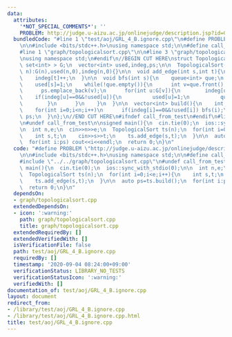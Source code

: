 ```yaml
---
data:
  attributes:
    '*NOT_SPECIAL_COMMENTS*': ''
    PROBLEM: http://judge.u-aizu.ac.jp/onlinejudge/description.jsp?id=GRL_4_B
  bundledCode: "#line 1 \"test/aoj/GRL_4_B.ignore.cpp\"\n#define PROBLEM \"http://judge.u-aizu.ac.jp/onlinejudge/description.jsp?id=GRL_4_B\"\
    \n\n#include <bits/stdc++.h>\nusing namespace std;\n\n#define call_from_test\n\
    #line 1 \"graph/topologicalsort.cpp\"\n\n#line 3 \"graph/topologicalsort.cpp\"\
    \nusing namespace std;\n#endif\n//BEGIN CUT HERE\nstruct TopologicalSort{\n  vector<\
    \ set<int> > G;\n  vector<int> used,indeg,ps;\n\n  TopologicalSort(){}\n  TopologicalSort(int\
    \ n):G(n),used(n,0),indeg(n,0){}\n\n  void add_edge(int s,int t){\n    G[s].emplace(t);\n\
    \    indeg[t]++;\n  }\n\n  void bfs(int s){\n    queue<int> que;\n    que.emplace(s);\n\
    \    used[s]=1;\n    while(!que.empty()){\n      int v=que.front();que.pop();\n\
    \      ps.emplace_back(v);\n      for(int u:G[v]){\n        indeg[u]--;\n    \
    \    if(indeg[u]==0&&!used[u]){\n          used[u]=1;\n          que.emplace(u);\n\
    \        }\n      }\n    }\n  }\n\n  vector<int> build(){\n    int n=G.size();\n\
    \    for(int i=0;i<n;i++)\n      if(indeg[i]==0&&!used[i]) bfs(i);\n    return\
    \ ps;\n  }\n};\n//END CUT HERE\n#ifndef call_from_test\n#endif\n#line 8 \"test/aoj/GRL_4_B.ignore.cpp\"\
    \n#undef call_from_test\n\nsigned main(){\n  cin.tie(0);\n  ios::sync_with_stdio(0);\n\
    \n  int n,e;\n  cin>>n>>e;\n  TopologicalSort ts(n);\n  for(int i=0;i<e;i++){\n\
    \    int s,t;\n    cin>>s>>t;\n    ts.add_edge(s,t);\n  }\n\n  auto ps=ts.build();\n\
    \  for(int i:ps) cout<<i<<endl;\n  return 0;\n}\n"
  code: "#define PROBLEM \"http://judge.u-aizu.ac.jp/onlinejudge/description.jsp?id=GRL_4_B\"\
    \n\n#include <bits/stdc++.h>\nusing namespace std;\n\n#define call_from_test\n\
    #include \"../../graph/topologicalsort.cpp\"\n#undef call_from_test\n\nsigned\
    \ main(){\n  cin.tie(0);\n  ios::sync_with_stdio(0);\n\n  int n,e;\n  cin>>n>>e;\n\
    \  TopologicalSort ts(n);\n  for(int i=0;i<e;i++){\n    int s,t;\n    cin>>s>>t;\n\
    \    ts.add_edge(s,t);\n  }\n\n  auto ps=ts.build();\n  for(int i:ps) cout<<i<<endl;\n\
    \  return 0;\n}\n"
  dependsOn:
  - graph/topologicalsort.cpp
  extendedDependsOn:
  - icon: ':warning:'
    path: graph/topologicalsort.cpp
    title: graph/topologicalsort.cpp
  extendedRequiredBy: []
  extendedVerifiedWith: []
  isVerificationFile: false
  path: test/aoj/GRL_4_B.ignore.cpp
  requiredBy: []
  timestamp: '2020-09-04 08:24:00+09:00'
  verificationStatus: LIBRARY_NO_TESTS
  verificationStatusIcon: ':warning:'
  verifiedWith: []
documentation_of: test/aoj/GRL_4_B.ignore.cpp
layout: document
redirect_from:
- /library/test/aoj/GRL_4_B.ignore.cpp
- /library/test/aoj/GRL_4_B.ignore.cpp.html
title: test/aoj/GRL_4_B.ignore.cpp
---
```

